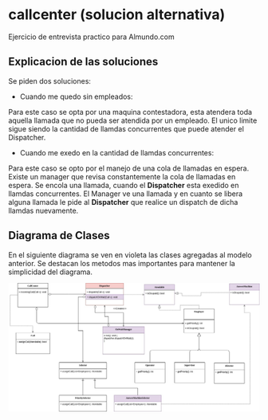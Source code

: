 # callcenter (solucion alternativa)
Ejercicio de entrevista practico para Almundo.com

## Explicacion de las soluciones

Se piden dos soluciones:
* Cuando me quedo sin empleados: 

Para este caso se opta por una maquina contestadora, esta  atendera toda aquella llamada que no pueda ser atendida por un empleado. El unico limite sigue siendo la cantidad de llamdas concurrentes que puede atender el Dispatcher.
* Cuando me exedo en la cantidad de llamdas concurrentes: 

Para este caso se opto por el manejo de una cola de llamadas en espera. Existe un manager que revisa constantemente la cola de llamadas en espera. Se encola una llamada, cuando el **Dispatcher** esta exedido en llamdas concurrentes. El Manager ve una llamada y en cuanto se libera alguna llamada le pide al **Dispatcher** que realice un dispatch de dicha llamdas nuevamente.

## Diagrama de Clases
En el siguiente diagrama se ven en violeta las clases agregadas al modelo anterior. Se destacan los metodos mas importantes para mantener la simplicidad del diagrama.

![alt text](https://github.com/crack57ar/callcenter/blob/alternative_solution/callcenter.jpg)
